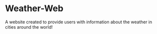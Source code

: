 # Weather-Web
A website created to provide users with information about the weather in cities around the world!
